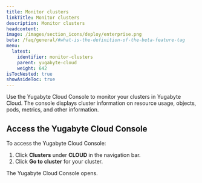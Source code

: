 ```yaml
---
title: Monitor clusters
linkTitle: Monitor clusters
description: Monitor clusters
headcontent:
image: /images/section_icons/deploy/enterprise.png
beta: /faq/general/#what-is-the-definition-of-the-beta-feature-tag
menu:
  latest:
    identifier: monitor-clusters
    parent: yugabyte-cloud
    weight: 642
isTocNested: true
showAsideToc: true
---
```


Use the Yugabyte Cloud Console to monitor your clusters in Yugabyte Cloud. The console displays
cluster information on resource usage, objects, pods, metrics, and other information.

## Access the Yugabyte Cloud Console

To access the Yugabyte Cloud Console:

1. Click **Clusters** under **CLOUD** in the navigation bar.
2. Click **Go to cluster** for your cluster.

The Yugabyte Cloud Console opens.

